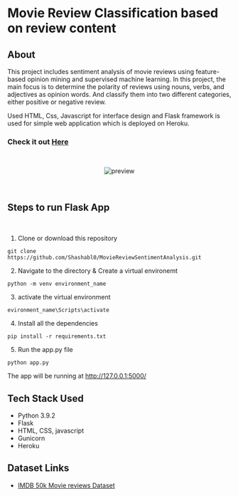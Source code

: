 # Movie Review Classification based on review content

## About
This project includes sentiment analysis of movie reviews using feature-based opinion mining and supervised machine learning. In this project, the main focus is to determine the polarity of reviews using nouns, verbs, and adjectives as opinion words. And classify them into two different categories, either positive or negative review.

Used HTML, Css, Javascript for interface design and Flask framework is used for simple web application which is deployed on Heroku.

### Check it out [Here](https://cryptic-springs-16036.herokuapp.com/) 

<br>
<div align=center>

![preview](https://drive.google.com/uc?export=view&id=1n5qm06lzOvyEFxY5qVLSnL7nJWVgZsnC)

</div>

<br>

## Steps to run Flask App

<br>

1. Clone or download this repository
```
git clone https://github.com/Shashabl0/MovieReviewSentimentAnalysis.git
``` 
2. Navigate to the directory & Create a virtual environemt
```
python -m venv environment_name
```
3. activate the virtual environment
```
evironment_name\Scripts\activate
```
4. Install all the dependencies
```
pip install -r requirements.txt
```
5. Run the app.py file
```
python app.py
```
The app will be running at http://127.0.0.1:5000/

## Tech Stack Used
* Python 3.9.2
* Flask
* HTML, CSS, javascript
* Gunicorn
* Heroku


## Dataset Links

* [IMDB 50k Movie reviews Dataset](https://www.kaggle.com/lakshmi25npathi/imdb-dataset-of-50k-movie-reviews)
